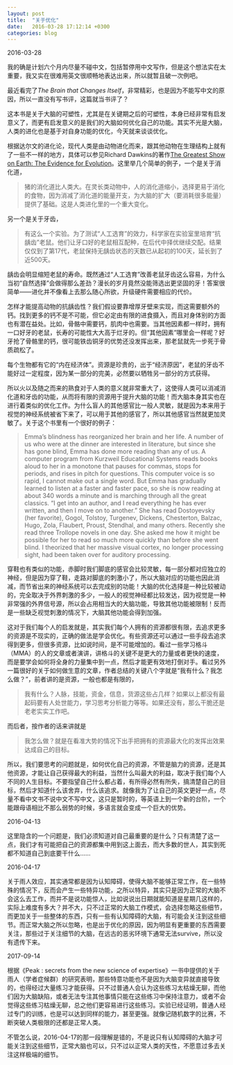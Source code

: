 ```yaml
---
layout: post
title:  "关于优化"
date:   2016-03-28 17:12:14 +0300
categories: blog
---
```


2016-03-28

我的确是计划六个月内尽量不碰中文，包括暂停用中文写作，但是这个想法实在太重要，我又实在很难用英文很顺畅地表达出来，所以就暂且破一次例吧。

最近看完了*The Brain that Changes Itself*，非常精彩，也是因为不能写中文的原因，所以一直没有写书评，这篇就当书评了？

这本书是关于大脑的可塑性，尤其是在关键期之后的可塑性，本身已经非常有启发意义了，而更有启发意义的是我们的大脑如何优化自己的功能。其实不光是大脑，人类的进化也是基于对自身功能的优化，今天就来谈谈优化。

根据达尔文的进化论，现代人类是由动物进化而来，跟其他动物在生理结构上就有了一些不一样的地方，具体可以参见Richard Dawkins的著作[The Greatest Show on Earth: The Evidence for Evolution](https://en.wikipedia.org/wiki/The_Greatest_Show_on_Earth:_The_Evidence_for_Evolution)。这里举几个简单的例子，一个是关于消化道，

>猪的消化道比人类大。在灵长类动物中，人的消化道缩小，选择更易于消化的食物，因为消减了消化道的能量开支，为大脑的扩大（要消耗很多能量）提供了基础。这是人类进化里的一个重大变化。

另一个是关于牙齿，

>有这么一个实验。为了测试“人工选育”的效力，科学家在实验室里培育“抗龋齿”老鼠。他们让牙口好的老鼠相互配种，在后代中择优继续交配。结果仅仅到了第17代，老鼠保持无龋齿状态的天数已从起初的100天，延长到了近500天。
>
龋齿会明显缩短老鼠的寿命。既然通过“人工选育”改善老鼠牙齿这么容易，为什么当初“自然选择”会做得那么差劲？漫长的岁月竟然没能筛选出更坚固的牙！答案很简单——进化并不像看上去那么随心所欲，升级硬件需要相应的代价。
>
怎样才能提高动物的抗龋齿性？我们假设要靠增厚牙壁来实现，而这需要额外的钙。找到更多的钙不是不可能，但它必定由有限的进食摄入，而且对身体别的方面也有潜在益处。比如，骨骼中需要钙，肌肉中也需要。当其他因素都一样时，拥有一口好牙的老鼠，长寿的可能性大大高于烂牙的。但“其他因素”哪里会一样呢？好牙抢了骨骼里的钙，很可能铁齿铜牙的优势还没发挥出来，那老鼠就先一步死于骨质疏松了。
>
每个生物都有它的“内在经济体”。资源是珍贵的，出于“经济原因”，老鼠的牙齿不能好过一定程度，因为某一部分的完美，必然要以牺牲另一部分的方式获得。

所以火以及随之而来的熟食对于人类的意义就非常重大了，这使得人类可以消减消化道和牙齿的功能，从而将有限的资源用于提升大脑的功能！而大脑本身其实也在进行着类似的优化工作。为什么盲人的其他感官比一般人灵敏，就是因为本来用于视觉的神经系统被省下来了，可以用于其他的感官了，所以其他感官当然就更加灵敏了。关于这个书里有一个很好的例子：

>Emma’s blindness has reorganized her brain and her life. A number of us who were at the dinner are interested in literature, but since she has gone blind, Emma has done more reading than any of us. A computer program from Kurzweil Educational Systems reads books aloud to her in a monotone that pauses for commas, stops for periods, and rises in pitch for questions. This computer voice is so rapid, I cannot make out a single word. But Emma has gradually learned to listen at a faster and faster pace, so she is now reading at about 340 words a minute and is marching through all the great classics. “I get into an author, and I read everything he has ever written, and then I move on to another.” She has read Dostoyevsky (her favorite), Gogol, Tolstoy, Turgenev, Dickens, Chesterton, Balzac, Hugo, Zola, Flaubert, Proust, Stendhal, and many others. Recently she read three Trollope novels in one day. She asked me how it might be possible for her to read so much more quickly than before she went blind. I theorized that her massive visual cortex, no longer processing sight, had been taken over for auditory processing.

穿鞋也有类似的功能，赤脚时我们脚底的感官会比较灵敏，每一部分都对应独立的神经，但是因为穿了鞋，走路对脚底的刺激小了，所以大脑对应的功能也因此消减，而节省出来的神经系统可以去完成别的功能！大脑的优化选择是一种比较被动的，完全取决于外界刺激的多少，一般人的视觉神经都比较发达，因为视觉是一种非常强的外界信号源，所以会占用相当大的大脑功能，导致其他功能被限制！反而是一些缺乏视觉刺激的情况下，大脑其他功能会得到加强。

这对于我们每个人的启发就是，其实我们每个人拥有的资源都很有限，去追求更多的资源是不现实的，正确的做法是学会优化。有些资源还可以通过一些手段去追求得到更多，但很多资源，比如说时间，是不可能增加的。看过一些学习格斗（MMA）的人的文章或者演讲，讲格斗的关键不是更大的力量或者更快的速度，而是要学会如何将全身的力量集中到一点，然后才能更有效地打倒对手。看过另外一篇很好的关于如何做生意的文章，作者总结的关键八个字就是“我有什么？我怎么做？”，前者讲的是资源，一般也都是有限的，

>我有什么？人脉，技能，资金，信息，货源这些占几样？如果以上都没有最起码要有人处世能力，学习思考分析能力等等。如果还没有，那么干脆还是老老实实工作吧。

而后者，按作者的话来讲就是

>我怎么做？就是在看准大势的情况下出手把拥有的资源最大化的发挥出效果达成自己的目标。

所以，我们要思考的问题就是，如何优化自己的资源，不管是脑力的资源，还是其他资源，才能让自己获得最大的利益，当然什么叫最大的利益，取决于我们每个人不同的人生目标。不要指望自己什么都占着，有所得必然有所失，搞清楚自己的目标，然后才知道什么该舍弃，什么该追求。就像我为了让自己的英文更好一点，尽量不看中文书不说中文不写中文，这只是暂时的，等英语上到一个新的台阶，一个能跟母语相比不那么弱势的时候，多语言就会变成一个巨大的优势。

2016-04-13

这里隐含的一个问题是，我们必须知道对自己最重要的是什么？只有清楚了这一点，我们才有可能把自己的资源都集中用到这上面去，而大多数的世人，其实到死都不知道自己到底要干什么……

2016-04-17

关于雨人效应，其实通常都是因为认知障碍，使得大脑不能够正常工作，在一些特殊的情况下，反而会产生一些特异功能，之所以特异，其实只是因为正常的大脑不会这么去工作，而并不是说功能惊人，比如说说出日期就能知道是星期几这样的，实际上难度有多大？并不大，只不过正常的大脑工作模式，会选择忽略这些细节，而更加关于一些整体的东西，只有一些有认知障碍的大脑，有可能会关注到这些细节。而正常大脑之所以忽略，也是出于优化的原因，因为明显有更重要的东西需要关注，那些过于关注细节的大脑，在远古的恶劣环境下通常无法survive，所以没有遗传下来。

2017-09-14

根据《Peak : secrets from the new science of expertise》一书中提供的关于雨人（学者症候群）的研究表明，那些特意功能也不是因为大脑变异就直接导致的，也得经过大量练习才能获得。只不过普通人会认为这些练习太枯燥无聊，而他们因为大脑缺陷，或者无法专注其他事情只能在这些练习中保持注意力，或者不会觉得这些练习枯燥无聊，总之他们更容易进行这些练习。实验已经证明，普通人经过专门的训练，也是可以达到同样的能力，甚至更强。就像记随机数字的比赛，不断突破人类极限的还都是正常人类。

不管怎么说，2016-04-17的那一段理解是错的，不是说只有认知障碍的大脑才可能关注到这些细节，正常大脑也可以，只不过以正常人类的天性，不愿意过多去关注这样极端的细节。
